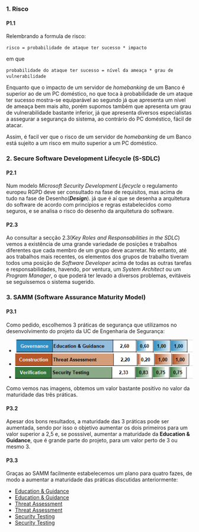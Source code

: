 
### 1. Risco

#### P1.1
Relembrando a formula de risco:

    risco = probabilidade de ataque ter sucesso * impacto

em que

    probabilidade do ataque ter sucesso = nível da ameaça * grau de vulnerabilidade

Enquanto que o impacto de um servidor de _homebanking_ de um Banco é superior ao de um PC doméstico, no que toca à probabilidade de um ataque ter sucesso mostra-se equiparável ao segundo já que apresenta um nível de ameaça bem mais alto, porém supomos também que apresenta um grau de vulnerabilidade bastante inferior, já que apresenta diversos especialistas a assegurar a segurança do sistema, ao contrário do PC doméstico, fácil de atacar.

Assim, é facil ver que o risco de um servidor de _homebanking_ de um Banco está sujeito a um risco em muito superior a um PC doméstico.

### 2. Secure Software Development Lifecycle (S-SDLC)

#### P2.1
Num modelo _Microsoft Security Development Lifecycle_ o regulamento europeu RGPD deve ser consultado na fase de requisitos, mas acima de tudo na fase de Desenho(_**Design**_). já que é aí que se desenha a arquitetura do software de acordo com princípios e regras estabelecidos como seguros, e se analisa o risco do desenho da arquitetura do software.

#### P2.3
Ao consultar a secção 2.3(_Key Roles and Responsabilities in the SDLC_) vemos a existência de uma grande variedade de posições e trabalhos diferentes que cada membro de um grupo deve acarretar. No entanto, até aos trabalhos mais recentes, os elementos dos grupos de trabalho tiveram todos uma posição de _Software Developer_ acima de todas as outras tarefas e responsabilidades, havendo, por ventura, um _System Architect_ ou um _Program Manager_, o que poderá ter levado a diversos problemas, evitáveis se seguíssemos o sistema sugerido.

### 3. SAMM (Software Assurance Maturity Model)

#### P3.1
Como pedido, escolhemos 3 práticas de segurança que utilizamos no desenvolvimento do projeto da UC de Engenharia de Segurança:

 - ![Education & Guidance](Imagens/Cap.PNG)
 - ![Threat Assessment](Imagens/Capturar.PNG)
 - ![Security Testing](Imagens/Capturar2.PNG)

Como vemos nas imagens, obtemos um valor bastante positívo no valor da maturidade das três práticas.
#### P3.2
Apesar dos bons resultados, a maturidade das 3 práticas pode ser aumentada, sendo por isso o objetivo aumentar os dois primeiros para um valor superior a 2,5 e, se posssivel, aumentar a maturidade da **Education & Guidance**, que é grande parte do projeto, para um valor perto de 3 ou mesmo 3.

#### P3.3
Graças ao SAMM facilmente estabelecemos um plano para quatro fazes, de modo a aumentar a maturidade das práticas discutidas anteriormente:

- [Education & Guidance](Imagens/EG1.PNG)
- [Education & Guidance](Imagens/EG2.PNG)
 - [Threat Assessment](Imagens/TA1.PNG)
 - [Threat Assessment](Imagens/TA2.PNG)
 - [Security Testing](Imagens/ST1.PNG)
 - [Security Testing](Imagens/ST2.PNG)